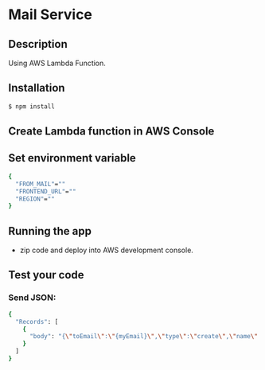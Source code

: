 # Mail Service

## Description

Using AWS Lambda Function.

## Installation

```bash
$ npm install
```

## Create Lambda function in AWS Console

## Set environment variable
```bash
{
  "FROM_MAIL"=""
  "FRONTEND_URL"=""
  "REGION"=""
}
```

## Running the app

- zip code and deploy into AWS development console.

## Test your code
### Send JSON:

```bash
{
  "Records": [
    {
      "body": "{\"toEmail\":\"{myEmail}\",\"type\":\"create\",\"name\":\"{myName}\",\"token\":\"{randomToken}\"}"
    }
  ]
}
```